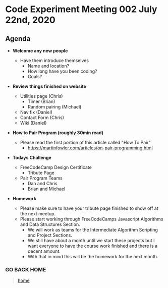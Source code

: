 # Code Experiment Meeting 002 July 22nd, 2020

## Agenda
- **Welcome any new people**
  - Have them introduce themselves
    - Name and location?
    - How long have you been coding?
    - Goals?


- **Review things finished on website**
  - Utilities page (Chris)
    - Timer (Brian)
    - Random pairing (Michael)
  - Nav fix (Daniel)
  - Contact Form (Chris)
  - Wiki (Daniel)


- **How to Pair Program (roughly 30min read)**
  - Please read the first portion of this article called "How To Pair"
    - https://martinfowler.com/articles/on-pair-programming.html


- **Todays Challenge**
  - FreeCodeCamp Design Certificate
    - Tribute Page
  - Pair Program Teams
    - Dan and Chris
    - Brian and Michael


- **Homework**
  - Please make sure to have your tribute page finished to show off at the next meetup.
  - Please start working through FreeCodeCamps Javascript Algorithms and Data Structures Section.
    - We will work as teams for the Intermediate Algorithm Scripting and Project Sections.
    - We still have about a month until we start these projects but I want everyone to have the course work finished and there is a decent amount.
    - With that in mind this will be the homework for the next month.


### GO BACK HOME
> [home](../../../readme.md)
